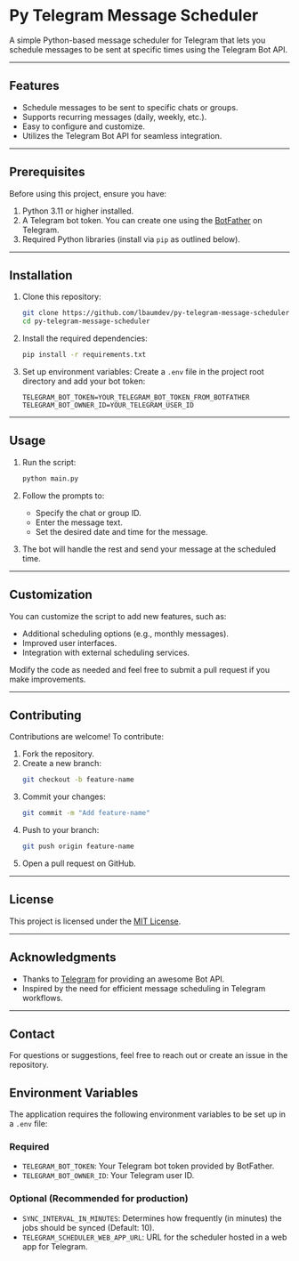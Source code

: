 # Py Telegram Message Scheduler

A simple Python-based message scheduler for Telegram that lets you schedule messages to be sent at specific times using
the Telegram Bot API.

---

## Features

- Schedule messages to be sent to specific chats or groups.
- Supports recurring messages (daily, weekly, etc.).
- Easy to configure and customize.
- Utilizes the Telegram Bot API for seamless integration.

---

## Prerequisites

Before using this project, ensure you have:

1. Python 3.11 or higher installed.
2. A Telegram bot token. You can create one using the [BotFather](https://core.telegram.org/bots#botfather) on Telegram.
3. Required Python libraries (install via `pip` as outlined below).

---

## Installation

1. Clone this repository:
   ```bash
   git clone https://github.com/lbaumdev/py-telegram-message-scheduler.git
   cd py-telegram-message-scheduler
   ```

2. Install the required dependencies:
   ```bash
   pip install -r requirements.txt
   ```

3. Set up environment variables:
   Create a `.env` file in the project root directory and add your bot token:
   ```env
   TELEGRAM_BOT_TOKEN=YOUR_TELEGRAM_BOT_TOKEN_FROM_BOTFATHER
   TELEGRAM_BOT_OWNER_ID=YOUR_TELEGRAM_USER_ID
   ```

---

## Usage

1. Run the script:
   ```bash
   python main.py
   ```

2. Follow the prompts to:
    - Specify the chat or group ID.
    - Enter the message text.
    - Set the desired date and time for the message.

3. The bot will handle the rest and send your message at the scheduled time.

---

## Customization

You can customize the script to add new features, such as:

- Additional scheduling options (e.g., monthly messages).
- Improved user interfaces.
- Integration with external scheduling services.

Modify the code as needed and feel free to submit a pull request if you make improvements.

---

## Contributing

Contributions are welcome! To contribute:

1. Fork the repository.
2. Create a new branch:
   ```bash
   git checkout -b feature-name
   ```
3. Commit your changes:
   ```bash
   git commit -m "Add feature-name"
   ```
4. Push to your branch:
   ```bash
   git push origin feature-name
   ```
5. Open a pull request on GitHub.

---

## License

This project is licensed under the [MIT License](LICENSE).

---

## Acknowledgments

- Thanks to [Telegram](https://core.telegram.org/bots/api) for providing an awesome Bot API.
- Inspired by the need for efficient message scheduling in Telegram workflows.

---

## Contact

For questions or suggestions, feel free to reach out or create an issue in the repository.


## Environment Variables

The application requires the following environment variables to be set up in a `.env` file:

### Required
- `TELEGRAM_BOT_TOKEN`: Your Telegram bot token provided by BotFather.
- `TELEGRAM_BOT_OWNER_ID`: Your Telegram user ID.

### Optional (Recommended for production)
- `SYNC_INTERVAL_IN_MINUTES`: Determines how frequently (in minutes) the jobs should be synced (Default: 10).
- `TELEGRAM_SCHEDULER_WEB_APP_URL`: URL for the scheduler hosted in a web app for Telegram.


